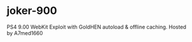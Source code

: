 # joker-900
PS4 9.00 WebKit Exploit with GoldHEN autoload &amp; offline caching. Hosted by A7med1660

